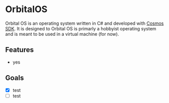 # OrbitalOS
Orbital OS is an operating system written in C# and developed with [Cosmos SDK](https://github.com/CosmosOS/Cosmos). It is designed to Orbital OS is primarly a hobbyist operating system and is meant to be used in a virtual machine (for now). 

## Features
- yes
## Goals
- [x] test
- [ ] test
